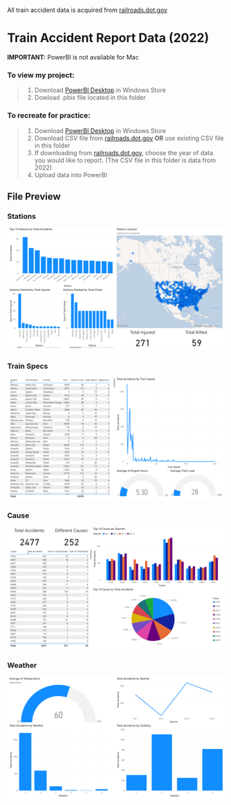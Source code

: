 All train accident data is acquired from [railroads.dot.gov](https://railroads.dot.gov/safety-data/accident-and-incident-reporting/train-accident-reports/train-accident-reports)
# Train Accident Report Data (2022)

**IMPORTANT:** PowerBI is not available for Mac

### **To view my project:**
> 1. Download [PowerBI Desktop](https://aka.ms/pbidesktopstore) in Windows Store
> 2. Dowload .pbix file located in this folder


### **To recreate for practice:**
> 1. Download [PowerBI Desktop](https://aka.ms/pbidesktopstore) in Windows Store
> 2. Download CSV file from [railroads.dot.gov](https://railroads.dot.gov/safety-data/accident-and-incident-reporting/train-accident-reports/train-accident-reports) **OR** use existing CSV file in this folder
> 3. If downloading from [railroads.dot.gov](https://railroads.dot.gov/safety-data/accident-and-incident-reporting/train-accident-reports/train-accident-reports), choose the year of data you would like to report. (The CSV file in this folder is data from 2022)
> 4. Upload data into PowerBI


## File Preview
### Stations
![](etc/Stations.png)

### Train Specs
![](etc/Train_Specs.png)

### Cause
![](etc/Cause.png)

### Weather
![](etc/Weather.png)



